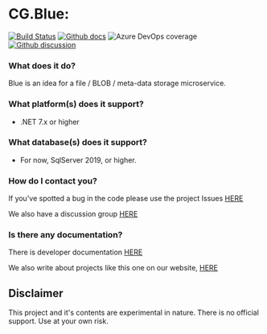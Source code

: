 # CG.Blue: 
[![Build Status](https://dev.azure.com/codegator/CG.Blue/_apis/build/status/CodeGator.CG.Blue?branchName=main)](https://dev.azure.com/codegator/CG.Blue/_build/latest?definitionId=93&branchName=main)
[![Github docs](https://img.shields.io/static/v1?label=Documentation&message=online&color=blue)](https://codegator.github.io/CG.Blue/index.html)
![Azure DevOps coverage](https://img.shields.io/azure-devops/coverage/codegator/CG.Blue/93)
[![Github discussion](https://img.shields.io/badge/Discussion-online-blue)](https://github.com/CodeGator/CG.Blue/discussions)

### What does it do?

Blue is an idea for a file / BLOB / meta-data storage microservice. 

### What platform(s) does it support?

* .NET 7.x or higher

### What database(s) does it support?

* For now, SqlServer 2019, or higher.

### How do I contact you?

If you've spotted a bug in the code please use the project Issues [HERE](https://github.com/CodeGator/CG.Blue/issues)

We also have a discussion group [HERE](https://github.com/CodeGator/CG.Blue/discussions)

### Is there any documentation?

There is developer documentation [HERE](https://codegator.github.io/CG.Blue/)

We also write about projects like this one on our website, [HERE](http://www.codegator.com)

## Disclaimer

This project and it's contents are experimental in nature. There is no official support. Use at your own risk.